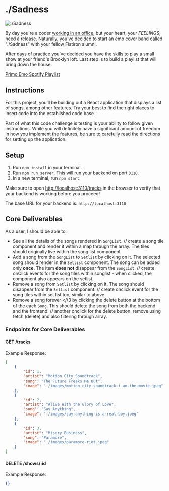 # ./Sadness

![./Sadness](./finished-project.png)

By day you're a coder [working in an office](https://www.youtube.com/watch?v=9QQQetnmxcw), but your heart, your _FEELINGS_, need a release. Naturally, you've decided to start an emo cover band called "./Sadness" with your fellow Flatiron alumni.

After days of practice you've decided you have the skills to play a small show at your friend's Brooklyn loft. Last step is to build a playlist that will bring down the house.

[Primo Emo Spotify Playlist](https://open.spotify.com/playlist/24AulAf9bmWFqqUSi5y7Sj?si=4f048dfe53ff4c76)

## Instructions

For this project, you’ll be building out a React application that displays a
list of songs, among other features. Try your best to find the right
places to insert code into the established code base.

Part of what this code challenge is testing is your ability to follow given
instructions. While you will definitely have a significant amount of freedom in
how you implement the features, be sure to carefully read the directions for
setting up the application.

## Setup

1. Run `npm install` in your terminal.
2. Run `npm run server`. This will run your backend on port `3110`.
3. In a new terminal, run `npm start`.

Make sure to open [http://localhost:3110/tracks](http://localhost:3110/tracks) in
the browser to verify that your backend is working before you proceed!

The base URL for your backend is: `http://localhost:3110`

## Core Deliverables

As a user, I should be able to:

- See all the details of the songs rendered in `SongList`.
// create a song tile component and render it within a map through the array. The tiles should originally live within the song list component
- Add a song from the `SongList` to `Setlist` by clicking on it. The selected song should render in the `Setlist` component. The song can be added only **once**. The item **does not** disappear from the `SongList`.
// create onClick events for the song tiles within songlist - when clicked, the component also appears on the setlist. 
- Remove a song from `Setlist` by clicking on it. The song should disappear from the `Setlist` component.
// create onclick event for the song tiles within set list too, similar to above. 
- Remove a song forever </\3 by clicking the delete button at the bottom of the each `Song`. This should delete the song from both the backend and the frontend.
// another onclick for the delete button. remove using fetch (delete) and also filtering through array. 

### Endpoints for Core Deliverables

#### GET /tracks

Example Response:

```json
[
    {
        "id": 1,
        "artist": "Motion City Soundtrack",
        "song": "The Future Freaks Me Out",
        "image": "./images/motion-city-soundtrack-i-am-the-movie.jpeg"
    },
    {
        "id": 2,
        "artist": "Alive With the Glory of Love",
        "song": "Say Anything",
        "image": "./images/say-anything-is-a-real-boy.jpeg"
    },
    {
        "id": 3,
        "artist": "Misery Business",
        "song": "Paramore",
        "image": "./images/paramore-riot.jpeg"
    }
]
```

#### DELETE /shows/:id

Example Response:

```json
{}
```
